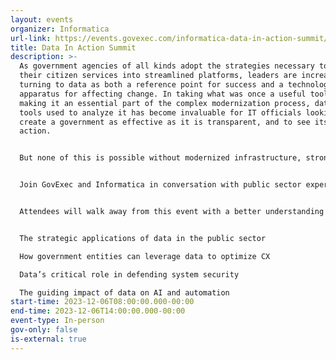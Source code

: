```yaml
---
layout: events
organizer: Informatica
url-link: https://events.govexec.com/informatica-data-in-action-summit/?p=website
title: Data In Action Summit
description: >-
  As government agencies of all kinds adopt the strategies necessary to shape
  their citizen services into streamlined platforms, leaders are increasingly
  turning to data as both a reference point for success and a technology
  apparatus for affecting change. In taking what was once a useful tool and
  making it an essential part of the complex modernization process, data and the
  tools used to analyze it has become invaluable for IT officials looking to
  create a government as effective as it is transparent, and to see its work in
  action.


  But none of this is possible without modernized infrastructure, strong security protocols, and a clear vision for the road ahead. As citizen demands evolve, how can governments ensure the work they’re doing is as safe as it is productive? What can public and private sector officials learn from each other as they implement these new emerging technologies? And what challenges lie ahead to seeing data, and the results it brings, in action?


  Join GovExec and Informatica in conversation with public sector experts on how they're using data to deliver transformative analysis, security, and CX solutions across their agencies.


  Attendees will walk away from this event with a better understanding of:


  The strategic applications of data in the public sector

  How government entities can leverage data to optimize CX 

  Data’s critical role in defending system security

  The guiding impact of data on AI and automation
start-time: 2023-12-06T08:00:00.000-00:00
end-time: 2023-12-06T14:00:00.000-00:00
event-type: In-person
gov-only: false
is-external: true
---
```

